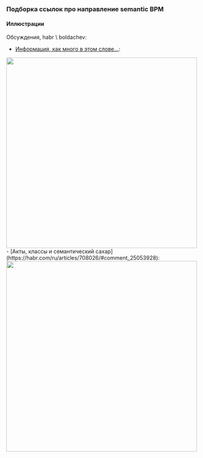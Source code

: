 ### Подборка ссылок про направление semantic BPM 
#### Иллюстрации
Обсуждения, habr \ boldachev:
- [Информация, как много в этом слове…](https://habr.com/ru/articles/713376/#comment_25205654): 
<img src="https://habrastorage.org/getpro/habr/upload_files/be5/d18/761/be5d18761cda6b1df57c678963b61fc1.png" width="500" /> 
- [Акты, классы и семантический сахар](https://habr.com/ru/articles/708026/#comment_25053928):
   
<img src="https://habrastorage.org/r/w1560/getpro/habr/upload_files/67d/a0e/052/67da0e0528da47729c53664448d66709.png" width="500" /> 
